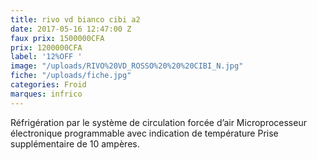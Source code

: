 ```yaml
---
title: rivo vd bianco cibi a2
date: 2017-05-16 12:47:00 Z
faux prix: 1500000CFA
prix: 1200000CFA
label: '12%OFF '
image: "/uploads/RIVO%20VD_ROSSO%20%20%20CIBI_N.jpg"
fiche: "/uploads/fiche.jpg"
categories: Froid
marques: infrico
---
```


Réfrigération par le système de circulation forcée d’air
Microprocesseur électronique programmable avec indication de température Prise supplémentaire de 10 ampères.